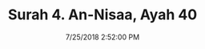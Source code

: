 ---
title       : "Surah 4. An-Nisaa, Ayah 40"
date        : 7/25/2018 2:52:00 PM
draft       : false
type        : "quran"
layout      : "compare"
BookCode    : "CMP"
SurahNumber : "4"
AyahNumber  : "40"
TotalAyah   : "176"
---